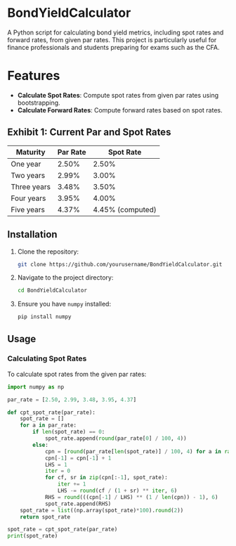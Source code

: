 # BondYieldCalculator
A Python script for calculating bond yield metrics, including spot rates and forward rates, from given par rates. This project is particularly useful for finance professionals and students preparing for exams such as the CFA.

# Features

- **Calculate Spot Rates**: Compute spot rates from given par rates using bootstrapping.
- **Calculate Forward Rates**: Compute forward rates based on spot rates.

## Exhibit 1: Current Par and Spot Rates

| Maturity  | Par Rate | Spot Rate |
|-----------|----------|-----------|
| One year  | 2.50%    | 2.50%     |
| Two years | 2.99%    | 3.00%     |
| Three years | 3.48%  | 3.50%     |
| Four years | 3.95%   | 4.00%     |
| Five years | 4.37%   | 4.45% (computed) |

## Installation

1. Clone the repository:
    ```bash
    git clone https://github.com/yourusername/BondYieldCalculator.git
    ```
2. Navigate to the project directory:
    ```bash
    cd BondYieldCalculator
    ```
3. Ensure you have `numpy` installed:
    ```bash
    pip install numpy
    ```

## Usage

### Calculating Spot Rates

To calculate spot rates from the given par rates:

```python
import numpy as np

par_rate = [2.50, 2.99, 3.48, 3.95, 4.37]

def cpt_spot_rate(par_rate):
    spot_rate = []
    for a in par_rate:
        if len(spot_rate) == 0:
            spot_rate.append(round(par_rate[0] / 100, 4))
        else:
            cpn = [round(par_rate[len(spot_rate)] / 100, 4) for a in range(len(spot_rate) + 1)]
            cpn[-1] = cpn[-1] + 1
            LHS = 1
            iter = 0
            for cf, sr in zip(cpn[:-1], spot_rate):
                iter += 1
                LHS -= round(cf / (1 + sr) ** iter, 6)
            RHS = round(((cpn[-1] / LHS) ** (1 / len(cpn)) - 1), 6)
            spot_rate.append(RHS)
    spot_rate = list((np.array(spot_rate)*100).round(2))
    return spot_rate

spot_rate = cpt_spot_rate(par_rate)
print(spot_rate)
